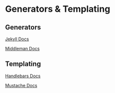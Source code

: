 # Generators & Templating

## Generators

[Jekyll Docs](http://jekyllrb.com/docs/home/)

[Middleman Docs](https://middlemanapp.com/basics/install/)

## Templating

[Handlebars Docs](http://handlebarsjs.com/)

[Mustache Docs](https://mustache.github.io/mustache.5.html)

